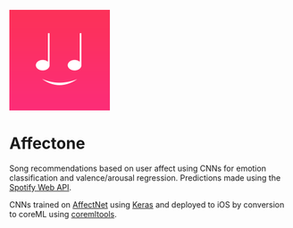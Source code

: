 ![Logo](/icon.png)

# Affectone

Song recommendations based on user affect using CNNs for emotion classification and valence/arousal regression. Predictions made using the [Spotify Web API](https://developer.spotify.com/web-api/).

CNNs trained on [AffectNet](http://mohammadmahoor.com/affectnet/) using [Keras](https://keras.io) and deployed to iOS by conversion to coreML using [coremltools](https://github.com/apple/coremltools).

